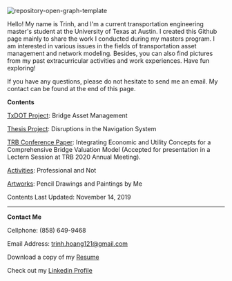 ![repository-open-graph-template](https://user-images.githubusercontent.com/47671910/68910072-1e76d280-0716-11ea-8b2a-ff6738999de4.jpg)

Hello! My name is Trinh, and I'm a current transportation engineering master's student at the University of Texas at Austin. I created this Github page mainly to share the work I conducted during my masters program. I am interested in various issues in the fields of transportation asset management and network modeling. Besides, you can also find pictures from my past extracurricular activities and work experiences. Have fun exploring!

If you have any questions, please do not hesitate to send me an email. My contact can be found at the end of this page.

**Contents**

[TxDOT Project](https://trinhshub.github.io/Bridge-Management/): Bridge Asset Management

[Thesis Project](https://trinhshub.github.io/Navigation-Systems-Disruptions/): Disruptions in the Navigation System

[TRB Conference Paper](https://trinhshub.github.io/Papers/): Integrating Economic and Utility Concepts for a Comprehensive Bridge Valuation Model (Accepted for presentation in a Lectern Session at TRB 2020 Annual Meeting).

[Activities](https://trinhshub.github.io/Activities/): Professional and Not

[Artworks](https://trinhshub.github.io/Artworks/): Pencil Drawings and Paintings by Me
  
Contents Last Updated: November 14, 2019

____________________________________________________________________________________________________________________________

**Contact Me**

Cellphone: (858) 649-9468

Email Address: trinh.hoang121@gmail.com

Download a copy of my [Resume](https://github.com/trinhshub/Navigation-Systems-Disruptions/files/3821247/Resume.-.Trinh.Hoang.docx)

Check out my [Linkedin Profile](https://www.linkedin.com/in/trinhhoang1/)



